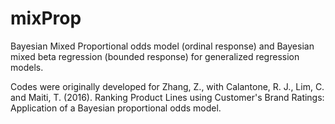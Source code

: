# mixProp
Bayesian Mixed Proportional odds model (ordinal response) and Bayesian mixed beta regression (bounded response) for generalized regression models. 

Codes were originally developed for Zhang, Z., with Calantone, R. J., Lim, C. and Maiti, T. (2016). Ranking Product Lines using Customer's Brand Ratings: Application of a Bayesian proportional odds model.

